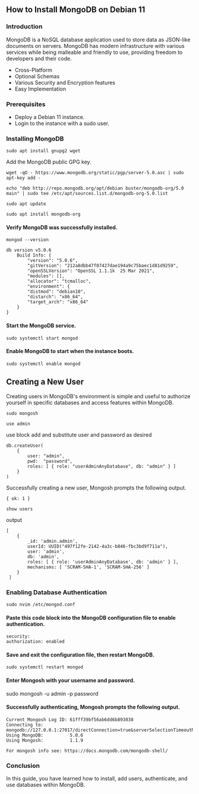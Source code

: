 ## How to Install MongoDB on Debian 11

### Introduction

MongoDB is a NoSQL database application used to store data as JSON-like documents on servers. MongoDB has modern infrastructure with various services while being malleable and friendly to use, providing freedom to developers and their code.

- Cross-Platform
- Optional Schemas
- Various Security and Encryption features
- Easy Implementation

### Prerequisites

- Deploy a Debian 11 instance.
- Login to the instance with a sudo user.

### Installing MongoDB

`sudo apt install gnupg2 wget`

Add the MongoDB public GPG key.

`wget -qO - https://www.mongodb.org/static/pgp/server-5.0.asc | sudo apt-key add -`

`echo "deb http://repo.mongodb.org/apt/debian buster/mongodb-org/5.0 main" | sudo tee /etc/apt/sources.list.d/mongodb-org-5.0.list`

`sudo apt update`

`sudo apt install mongodb-org`

#### Verify MongoDB was successfully installed.

```
mongod --version

db version v5.0.6
    Build Info: {
        "version": "5.0.6",
        "gitVersion": "212a8dbb47f07427dae194a9c75baec1d81d9259",
        "openSSLVersion": "OpenSSL 1.1.1k  25 Mar 2021",
        "modules": [],
        "allocator": "tcmalloc",
        "environment": {
        "distmod": "debian10",
        "distarch": "x86_64",
        "target_arch": "x86_64"
    }
}
```

#### Start the MongoDB service.

`sudo systemctl start mongod`

#### Enable MongoDB to start when the instance boots.

`sudo systemctl enable mongod`

## Creating a New User

Creating users in MongoDB's environment is simple and useful to authorize yourself in specific databases and access features within MongoDB.

`sudo mongosh`

`use admin`

use block add and substitute user and password as desired

```
db.createUser(
    {
        user: "admin",
        pwd:  "password",
        roles: [ { role: "userAdminAnyDatabase", db: "admin" } ]
    }
)
```

Successfully creating a new user, Mongosh prompts the following output.

`{ ok: 1 }`

`show users`

output

```
[
    {
        _id: 'admin.admin',
        userId: UUID("497f12fe-2142-4a3c-b846-fbc3bd9f711a"),
        user: 'admin',
        db: 'admin',
        roles: [ { role: 'userAdminAnyDatabase', db: 'admin' } ],
        mechanisms: [ 'SCRAM-SHA-1', 'SCRAM-SHA-256' ]
    }
 ]
 ```
 ### Enabling Database Authentication

 `sudo nvim /etc/mongod.conf`

 #### Paste this code block into the MongoDB configuration file to enable authentication.

 ```
 security:
 authorization: enabled
 ```

#### Save and exit the configuration file, then restart MongoDB.

`sudo systemctl restart mongod`

#### Enter Mongosh with your username and password.

sudo mongosh -u admin -p password

#### Successfully authenticating, Mongosh prompts the following output.

```
Current Mongosh Log ID: 61fff39bf56ab6dd6b893038
Connecting to: mongodb://127.0.0.1:27017/directConnection=true&serverSelectionTimeoutMS=2000&appName=mongosh+1.1.9
Using MongoDB:          5.0.6
Using Mongosh:          1.1.9

For mongosh info see: https://docs.mongodb.com/mongodb-shell/
```

### Conclusion

In this guide, you have learned how to install, add users, authenticate, and use databases within MongoDB.





